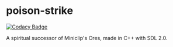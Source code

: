 # poison-strike

[![Codacy Badge](https://api.codacy.com/project/badge/Grade/af62756569ff41cd91d204c771b6e0b2)](https://app.codacy.com/gh/kyuuzou/poison-strike?utm_source=github.com&utm_medium=referral&utm_content=kyuuzou/poison-strike&utm_campaign=Badge_Grade_Settings)

A spiritual successor of Miniclip's Ores, made in C++ with SDL 2.0.
